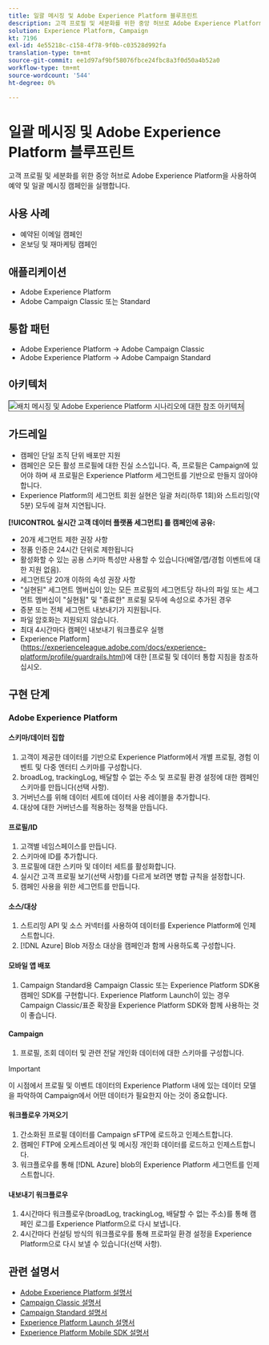 ```yaml
---
title: 일괄 메시징 및 Adobe Experience Platform 블루프린트
description: 고객 프로필 및 세분화를 위한 중앙 허브로 Adobe Experience Platform을 사용하여 예약 및 일괄 메시징 캠페인을 실행합니다.
solution: Experience Platform, Campaign
kt: 7196
exl-id: 4e55218c-c158-4f78-9f0b-c03528d992fa
translation-type: tm+mt
source-git-commit: ee1d97af9bf58076fbce24fbc8a3f0d50a4b52a0
workflow-type: tm+mt
source-wordcount: '544'
ht-degree: 0%

---
```


# 일괄 메시징 및 Adobe Experience Platform 블루프린트

고객 프로필 및 세분화를 위한 중앙 허브로 Adobe Experience Platform을 사용하여 예약 및 일괄 메시징 캠페인을 실행합니다.

## 사용 사례

* 예약된 이메일 캠페인
* 온보딩 및 재마케팅 캠페인

## 애플리케이션

* Adobe Experience Platform
* Adobe Campaign Classic 또는 Standard

## 통합 패턴

* Adobe Experience Platform → Adobe Campaign Classic
* Adobe Experience Platform → Adobe Campaign Standard

## 아키텍처

<img src="assets/aepbatch.svg" alt="배치 메시징 및 Adobe Experience Platform 시나리오에 대한 참조 아키텍처" style="border:1px solid #4a4a4a" />

## 가드레일

* 캠페인 단일 조직 단위 배포만 지원
* 캠페인은 모든 활성 프로필에 대한 진실 소스입니다. 즉, 프로필은 Campaign에 있어야 하며 새 프로필은 Experience Platform 세그먼트를 기반으로 만들지 않아야 합니다.
* Experience Platform의 세그먼트 회원 실현은 일괄 처리(하루 1회)와 스트리밍(약 5분) 모두에 걸쳐 지연됩니다.

**[!UICONTROL 실시간 고객 데이터 플랫폼 세그먼트] 를 캠페인에 공유:**

* 20개 세그먼트 제한 권장 사항
* 정품 인증은 24시간 단위로 제한됩니다
* 활성화할 수 있는 공용 스키마 특성만 사용할 수 있습니다(배열/맵/경험 이벤트에 대한 지원 없음).
* 세그먼트당 20개 이하의 속성 권장 사항
* &quot;실현된&quot; 세그먼트 멤버십이 있는 모든 프로필의 세그먼트당 하나의 파일 또는 세그먼트 멤버십이 &quot;실현됨&quot; 및 &quot;종료한&quot; 프로필 모두에 속성으로 추가된 경우
* 증분 또는 전체 세그먼트 내보내기가 지원됩니다.
* 파일 암호화는 지원되지 않습니다.
* 최대 4시간마다 캠페인 내보내기 워크플로우 실행
* Experience Platform](https://experienceleague.adobe.com/docs/experience-platform/profile/guardrails.html)에 대한 [프로필 및 데이터 통합 지침을 참조하십시오.

## 구현 단계

### Adobe Experience Platform

#### 스키마/데이터 집합

1. 고객이 제공한 데이터를 기반으로 Experience Platform에서 개별 프로필, 경험 이벤트 및 다중 엔터티 스키마를 구성합니다.
1. broadLog, trackingLog, 배달할 수 없는 주소 및 프로필 환경 설정에 대한 캠페인 스키마를 만듭니다(선택 사항).
1. 거버넌스를 위해 데이터 세트에 데이터 사용 레이블을 추가합니다.
1. 대상에 대한 거버넌스를 적용하는 정책을 만듭니다.

#### 프로필/ID

1. 고객별 네임스페이스를 만듭니다.
1. 스키마에 ID를 추가합니다.
1. 프로필에 대한 스키마 및 데이터 세트를 활성화합니다.
1. 실시간 고객 프로필 보기(선택 사항)를 다르게 보려면 병합 규칙을 설정합니다.
1. 캠페인 사용을 위한 세그먼트를 만듭니다.

#### 소스/대상

1. 스트리밍 API 및 소스 커넥터를 사용하여 데이터를 Experience Platform에 인제스트합니다.
1. [!DNL Azure] Blob 저장소 대상을 캠페인과 함께 사용하도록 구성합니다.

#### 모바일 앱 배포

1. Campaign Standard용 Campaign Classic 또는 Experience Platform SDK용 캠페인 SDK를 구현합니다. Experience Platform Launch이 있는 경우 Campaign Classic/표준 확장을 Experience Platform SDK와 함께 사용하는 것이 좋습니다.

#### Campaign

1. 프로필, 조회 데이터 및 관련 전달 개인화 데이터에 대한 스키마를 구성합니다.

>[!IMPORTANT]
>
>이 시점에서 프로필 및 이벤트 데이터의 Experience Platform 내에 있는 데이터 모델을 파악하여 Campaign에서 어떤 데이터가 필요한지 아는 것이 중요합니다.

#### 워크플로우 가져오기

1. 간소화된 프로필 데이터를 Campaign sFTP에 로드하고 인제스트합니다.
1. 캠페인 FTP에 오케스트레이션 및 메시징 개인화 데이터를 로드하고 인제스트합니다.
1. 워크플로우를 통해 [!DNL Azure] blob의 Experience Platform 세그먼트를 인제스트합니다.

#### 내보내기 워크플로우

1. 4시간마다 워크플로우(broadLog, trackingLog, 배달할 수 없는 주소)를 통해 캠페인 로그를 Experience Platform으로 다시 보냅니다.
1. 4시간마다 컨설팅 방식의 워크플로우를 통해 프로파일 환경 설정을 Experience Platform으로 다시 보낼 수 있습니다(선택 사항).


## 관련 설명서

* [Adobe Experience Platform 설명서](https://experienceleague.adobe.com/docs/experience-platform.html?lang=en)
* [Campaign Classic 설명서](https://experienceleague.adobe.com/docs/campaign-classic.html?lang=en)
* [Campaign Standard 설명서](https://experienceleague.adobe.com/docs/campaign-standard.html?lang=en)
* [Experience Platform Launch 설명서](https://experienceleague.adobe.com/docs/launch.html?lang=en)
* [Experience Platform Mobile SDK 설명서](https://experienceleague.adobe.com/docs/mobile.html?lang=en)
